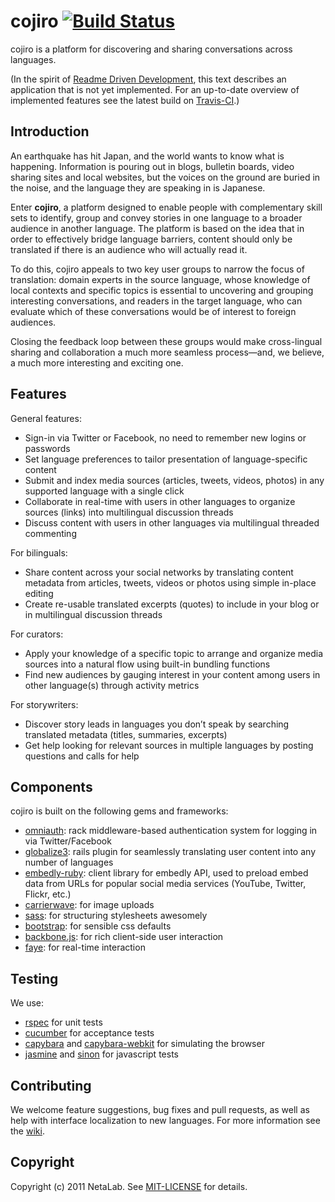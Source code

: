 cojiro [![Build Status](https://secure.travis-ci.org/netalab/cojiro.png)](http://travis-ci.org/netalab/cojiro) 
======

cojiro is a platform for discovering and sharing conversations across languages.

(In the spirit of [Readme Driven Development](http://tom.preston-werner.com/2010/08/23/readme-driven-development.html), this text describes an application that is not yet implemented. For an up-to-date overview of implemented features see the latest build on [Travis-CI](http://travis-ci.org/netalab/cojiro).)

Introduction
------------

An earthquake has hit Japan, and the world wants to know what is happening. Information is pouring out in blogs, bulletin boards, video sharing sites and local websites, but the voices on the ground are buried in the noise, and the language they are speaking in is Japanese.

Enter **cojiro**, a platform designed to enable people with complementary skill sets to identify, group and convey stories in one language to a broader audience in another language. The platform is based on the idea that in order to effectively bridge language barriers, content should only be translated if there is an audience who will actually read it.

To do this, cojiro appeals to two key user groups to narrow the focus of translation: domain experts in the source language, whose knowledge of local contexts and specific topics is essential to uncovering and grouping interesting conversations, and readers in the target language, who can evaluate which of these conversations would be of interest to foreign audiences.

Closing the feedback loop between these groups would make cross-lingual sharing and collaboration a much more seamless process—and, we believe, a much more interesting and exciting one.

Features
--------

General features:

* Sign-in via Twitter or Facebook, no need to remember new logins or passwords
* Set language preferences to tailor presentation of language-specific content
* Submit and index media sources (articles, tweets, videos, photos) in any supported language with a single click
* Collaborate in real-time with users in other languages to organize sources (links) into multilingual discussion threads
* Discuss content with users in other languages via multilingual threaded commenting

For bilinguals:

* Share content across your social networks by translating content metadata from articles, tweets, videos or photos using simple in-place editing
* Create re-usable translated excerpts (quotes) to include in your blog or in multilingual discussion threads

For curators:

* Apply your knowledge of a specific topic to arrange and organize media sources into a natural flow using built-in bundling functions
* Find new audiences by gauging interest in your content among users in other language(s) through activity metrics

For storywriters:

* Discover story leads in languages you don’t speak by searching translated metadata (titles, summaries, excerpts)
* Get help looking for relevant sources in multiple languages by posting questions and calls for help

Components
----------

cojiro is built on the following gems and frameworks:

* [omniauth](https://github.com/intridea/omniauth): rack middleware-based authentication system for logging in via Twitter/Facebook
* [globalize3](https://github.com/svenfuchs/globalize3): rails plugin for seamlessly translating user content into any number of languages
* [embedly-ruby](https://github.com/embedly/embedly-ruby): client library for embedly API, used to preload embed data from URLs for popular social media services (YouTube, Twitter, Flickr, etc.) 
* [carrierwave](https://github.com/jnicklas/carrierwave): for image uploads
* [sass](http://sass-lang.com/): for structuring stylesheets awesomely
* [bootstrap](http://twitter.github.com/bootstrap/): for sensible css defaults
* [backbone.js](http://documentcloud.github.com/backbone/): for rich client-side user interaction
* [faye](http://faye.jcoglan.com/): for real-time interaction

Testing
-------

We use:

* [rspec](http://rspec.info/) for unit tests
* [cucumber](http://cukes.info/) for acceptance tests
* [capybara](https://github.com/jnicklas/capybara) and [capybara-webkit](https://github.com/thoughtbot/capybara-webkit) for simulating the browser
* [jasmine](http://pivotal.github.com/jasmine/) and [sinon](http://sinonjs.org/) for javascript tests

Contributing
------------

We welcome feature suggestions, bug fixes and pull requests, as well as help with interface localization to new languages. For more information see the [wiki](https://github.com/netalab/cojiro/wiki).

Copyright
---------

Copyright (c) 2011 NetaLab. See [MIT-LICENSE](cojiro/blob/develop/MIT-LICENSE) for details.
